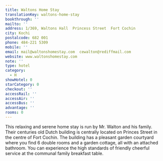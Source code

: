 ```yaml
---
title: Waltons Home Stay
translationKey: waltons-home-stay
bookthrough: ''
mailto: ''
address: 1/369, Waltons Hall  Princess Street  Fort Cochin
city: Kochi
postalcode: 682 001
phone: 484-221 5309
mobile: ''
email: mail@waltonshomestay.com  cewalton@rediffmail.com
website: www.waltonshomestay.com
note: ''
type: hotel
category:
  - H
showHotel: 0
starCategory: 0
checkout: ''
accessRail: ''
accessAir: ''
accessBus: ''
advantage: ''
rooms: 0
---
```

This relaxing and serene home stay is run by Mr. Walton and his family. Their centuries old Dutch building is centrally located on Princes Street in the centre of Fort Cochin.    The building has a pleasant garden courtyard where you find 6 double rooms and a garden cottage, all with an attached bathroom.    You can experience the high standards of friendly cheerful service at the communal family breakfast table.